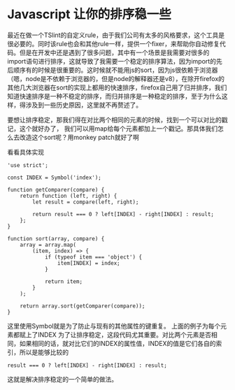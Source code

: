 # Javascript 让你的排序稳一些

最近在做一个TSlint的自定义rule，由于我们公司有太多的风格要求，这个工具是很必要的。同时该rule也会和其他rule一样，提供一个fixer，来帮助你自动修复代码。但是在开发中还是遇到了很多问题，其中有一个场景是我需要对很多的import语句进行排序，这就导致了我需要一个稳定的排序算法，因为import的先后顺序有的时候是很重要的。这时候就不能用js的sort，因为js很依赖于浏览器（嗯，node是不依赖于浏览器的，但是node的解释器还是v8），在除开firefox的其他几大浏览器在sort的实现上都用的快速排序，firefox自己用了归并排序，我们知道快速排序是一种不稳定的排序，而归并排序是一种稳定的排序，至于为什么这样，得涉及到一些历史原因，这里就不再赘述了。

要想让排序稳定，那我们得在对比两个相同的元素的时候，找到一个可以对比的戳记，这个就好办了， 我们可以用map给每个元素都加上一个戳记。那具体我们怎么去改造这个sort呢？用monkey patch就好了啊

看看具体实现

```
'use strict';

const INDEX = Symbol('index');

function getComparer(compare) {
    return function (left, right) {
        let result = compare(left, right);

        return result === 0 ? left[INDEX] - right[INDEX] : result;
    };
}

function sort(array, compare) {
    array = array.map(
        (item, index) => {
            if (typeof item === 'object') {
                item[INDEX] = index;
            }

            return item;
        }
    );

    return array.sort(getComparer(compare));
}
```

这里使用Symbol就是为了防止与现有的其他属性的键重复。
上面的例子为每个元素都赋上了INDEX
为了让排序稳定，这段代码尤其重要。对比两个元素是否相同，如果相同的话，就对比它们的INDEX的属性值，INDEX的值是它们各自的索引，所以是能够比较的

```
result === 0 ? left[INDEX] - right[INDEX] : result;
```

这就是解决排序稳定的一个简单的做法。